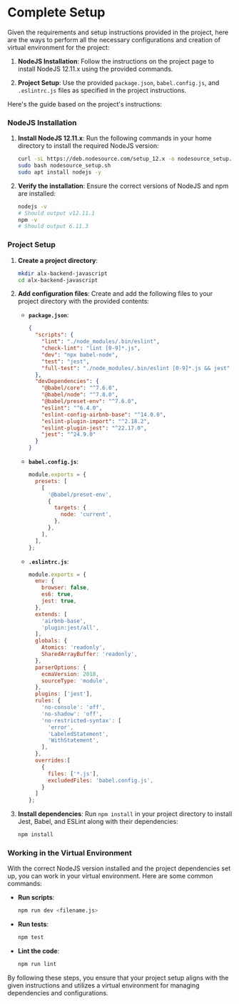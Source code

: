 # Complete Setup

Given the requirements and setup instructions provided in the project, here are the ways to perform all the necessary configurations and creation of virtual environment for the project:

1. **NodeJS Installation**:
   Follow the instructions on the project page to install NodeJS 12.11.x using the provided commands.

2. **Project Setup**:
   Use the provided `package.json`, `babel.config.js`, and `.eslintrc.js` files as specified in the project instructions.

Here's the guide based on the project's instructions:

### NodeJS Installation

1. **Install NodeJS 12.11.x**:
   Run the following commands in your home directory to install the required NodeJS version:
   ```sh
   curl -sL https://deb.nodesource.com/setup_12.x -o nodesource_setup.sh
   sudo bash nodesource_setup.sh
   sudo apt install nodejs -y
   ```

2. **Verify the installation**:
   Ensure the correct versions of NodeJS and npm are installed:
   ```sh
   nodejs -v
   # Should output v12.11.1
   npm -v
   # Should output 6.11.3
   ```

### Project Setup

1. **Create a project directory**:
   ```sh
   mkdir alx-backend-javascript
   cd alx-backend-javascript
   ```

2. **Add configuration files**:
   Create and add the following files to your project directory with the provided contents:

   - **`package.json`**:
     ```json
     {
       "scripts": {
         "lint": "./node_modules/.bin/eslint",
         "check-lint": "lint [0-9]*.js",
         "dev": "npx babel-node",
         "test": "jest",
         "full-test": "./node_modules/.bin/eslint [0-9]*.js && jest"
       },
       "devDependencies": {
         "@babel/core": "^7.6.0",
         "@babel/node": "^7.8.0",
         "@babel/preset-env": "^7.6.0",
         "eslint": "^6.4.0",
         "eslint-config-airbnb-base": "^14.0.0",
         "eslint-plugin-import": "^2.18.2",
         "eslint-plugin-jest": "^22.17.0",
         "jest": "^24.9.0"
       }
     }
     ```

   - **`babel.config.js`**:
     ```js
     module.exports = {
       presets: [
         [
           '@babel/preset-env',
           {
             targets: {
               node: 'current',
             },
           },
         ],
       ],
     };
     ```

   - **`.eslintrc.js`**:
     ```js
     module.exports = {
       env: {
         browser: false,
         es6: true,
         jest: true,
       },
       extends: [
         'airbnb-base',
         'plugin:jest/all',
       ],
       globals: {
         Atomics: 'readonly',
         SharedArrayBuffer: 'readonly',
       },
       parserOptions: {
         ecmaVersion: 2018,
         sourceType: 'module',
       },
       plugins: ['jest'],
       rules: {
         'no-console': 'off',
         'no-shadow': 'off',
         'no-restricted-syntax': [
           'error',
           'LabeledStatement',
           'WithStatement',
         ],
       },
       overrides:[
         {
           files: ['*.js'],
           excludedFiles: 'babel.config.js',
         }
       ]
     };
     ```

3. **Install dependencies**:
   Run `npm install` in your project directory to install Jest, Babel, and ESLint along with their dependencies:
   ```sh
   npm install
   ```

### Working in the Virtual Environment

With the correct NodeJS version installed and the project dependencies set up, you can work in your virtual environment. Here are some common commands:

- **Run scripts**:
  ```sh
  npm run dev <filename.js>
  ```

- **Run tests**:
  ```sh
  npm test
  ```

- **Lint the code**:
  ```sh
  npm run lint
  ```

By following these steps, you ensure that your project setup aligns with the given instructions and utilizes a virtual environment for managing dependencies and configurations.
